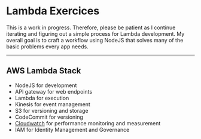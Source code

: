 # Lambda Exercices

This is a work in progress.  Therefore, please be patient as I continue iterating and figuring out a simple process for Lambda development.  My overall goal is to craft a workflow using NodeJS that solves many of the basic problems every app needs.  


---

## AWS Lambda Stack

- NodeJS for development
- API gateway for web endpoints
- Lambda for execution
- Kinesis for event management
- S3 for versioning and storage
- CodeCommit for versioning
- [Cloudwatch](https://us-west-2.console.aws.amazon.com/cloudwatch/home?region=us-west-2#logs) for performance monitoring and measurement
- IAM for Identity Management and Governance

